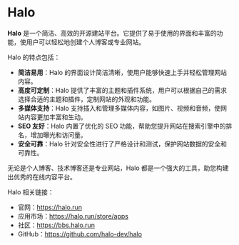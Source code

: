 # Halo

**Halo** 是一个简洁、高效的开源建站平台。它提供了易于使用的界面和丰富的功能，使用户可以轻松地创建个人博客或专业网站。

Halo 的特点包括：

- **简洁易用**：Halo 的界面设计简洁清晰，使用户能够快速上手并轻松管理网站内容。
- **高度可定制**：Halo 提供了丰富的主题和插件系统，用户可以根据自己的需求选择合适的主题和插件，定制网站的外观和功能。
- **多媒体支持**：Halo 支持插入和管理多媒体内容，如图片、视频和音频，使网站内容更加丰富和生动。
- **SEO 友好**：Halo 内置了优化的 SEO 功能，帮助您提升网站在搜索引擎中的排名，增加曝光和访问量。
- **安全可靠**：Halo 针对安全性进行了严格设计和测试，保护网站数据的安全和可靠性。

无论是个人博客、技术博客还是专业网站，Halo 都是一个强大的工具，助您构建出优秀的在线内容平台。

Halo 相关链接：

- 官网：<https://halo.run>
- 应用市场：<https://halo.run/store/apps>
- 社区：<https://bbs.halo.run>
- GitHub：<https://github.com/halo-dev/halo>
